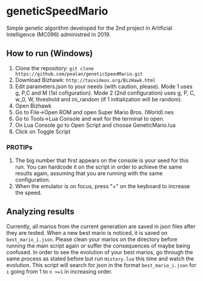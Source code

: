 # geneticSpeedMario

Simple genetic algorithm developed for the 2nd project in Artificial Intelligence (MC096) administred in 2019.

## How to run (Windows)
1. Clone the repository: `git clone https://github.com/pealan/geneticSpeedMario.git`
2. Download Bizhawk: `http://tasvideos.org/BizHawk.html`
3. Edit parameters.json to your needs (with caution, please). Mode 1 uses g, P,C and M (1st cofiguration). Mode 2 (2nd configuration) uses g, P, C, w_0, W, threshold and ini_random (if 1 initialization will be random).
4. Open Bizhawk
5. Go to File->Open ROM and open Super Mario Bros. (World).nes
6. Go to Tools->Lua Console and wait for the terminal to open.
7. On Lua Console go to Open Script and choose GeneticMario.lua 
8. Click on Toggle Script

### PROTIPs
1. The big number that first appears on the console is your seed for this run. You can hardcode it on the script in order to achieve the same results again, assuming that you are running with the same configuration.
2. When the emulator is on focus, press "+" on the keyboard to increase the speed.

## Analyzing results
Currently, all marios from the current generation are saved in json files after they are tested. When a new best mario is noticed, it is saved on `best_mario_i.json`. Please clean your marios on the directory before running the main script again or suffer the consequences of maybe being confused. In order to see the evolution of your best marios, go through the same process as stated before but run `History.lua` this time and watch the evolution. This script will search for json in the format `best_mario_i.json` for `i` going from 1 to `n >=1` in increasing order.
